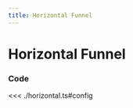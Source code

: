 ```yaml
---
title: Horizontal Funnel
---
```


# Horizontal Funnel

<script setup>
import {config} from './horizontal';
</script>

<FunnelChart
  :options="config.options"
  :data="config.data"
/>

### Code

<<< ./horizontal.ts#config
